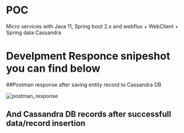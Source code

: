 # POC
Micro services with Java 11, Spring boot 2.x and  webflux + WebClient + Spring data Cassandra


# Develpment Responce snipeshot you can find below 

##Postman response after saving entity record to Cassandra DB 

![postman_response](https://user-images.githubusercontent.com/48691043/108586716-3821b380-7376-11eb-9121-b3fb813f0a8c.png)


## And Cassandra DB records after successfull data/record insertion


